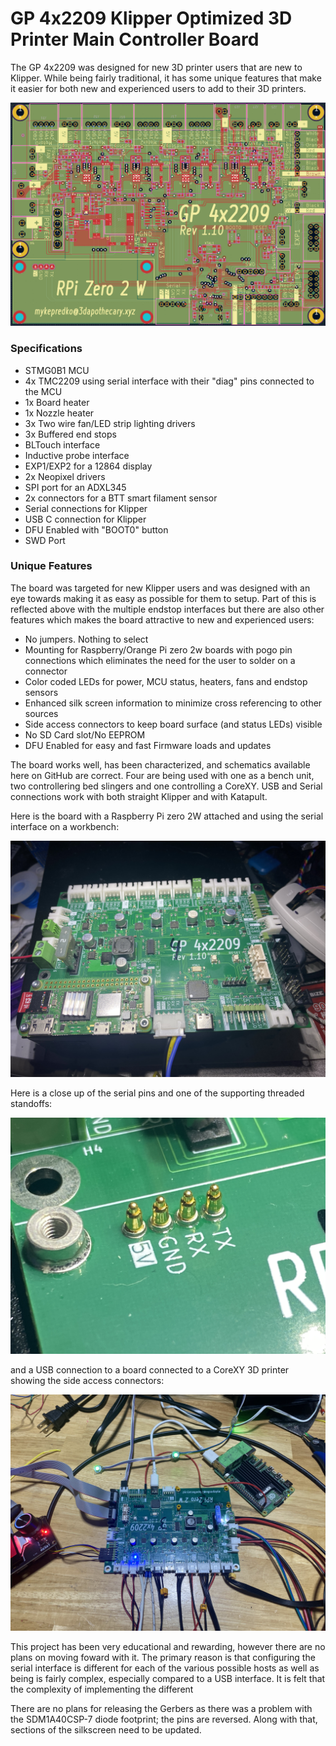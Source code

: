 # GP 4x2209 Klipper Optimized 3D Printer Main Controller Board

The GP 4x2209 was designed for new 3D printer users that are new to Klipper.  While being fairly traditional, it has some unique features that make it easier for both new and experienced users to add to their 3D printers.  

![GP 4x2209 Topside](/photographs/2024_08_17_-_GP_4x2209_Rev_1_10.png)

### Specifications 

- STMG0B1 MCU
- 4x TMC2209 using serial interface with their "diag" pins connected to the MCU
- 1x Board heater
- 1x Nozzle heater
- 3x Two wire fan/LED strip lighting drivers
- 3x Buffered end stops
- BLTouch interface
- Inductive probe interface
- EXP1/EXP2 for a 12864 display
- 2x Neopixel drivers
- SPI port for an ADXL345
- 2x connectors for a BTT smart filament sensor
- Serial connections for Klipper 
- USB C connection for Klipper
- DFU Enabled with "BOOT0" button
- SWD Port

### Unique Features

The board was targeted for new Klipper users and was designed with an eye towards making it as easy as possible for them to setup.  Part of this is reflected above with the multiple endstop interfaces but there are also other features which makes the board attractive to new and experienced users:

- No jumpers. Nothing to select
- Mounting for Raspberry/Orange Pi zero 2w boards with pogo pin connections which eliminates the need for the user to solder on a connector
- Color coded LEDs for power, MCU status, heaters, fans and endstop sensors 
- Enhanced silk screen information to minimize cross referencing to other sources
- Side access connectors to keep board surface (and status LEDs) visible
- No SD Card slot/No EEPROM
- DFU Enabled for easy and fast Firmware loads and updates

The board works well, has been characterized, and schematics available here on GitHub are correct.  Four are being used with one as a bench unit, two controllering bed slingers and one controlling a CoreXY. USB and Serial connections work with both straight Klipper and with Katapult. 

Here is the board with a Raspberry Pi zero 2W attached and using the serial interface on a workbench:

![GP 4x2209 Serial Connection](/photographs/2024_08_08_-_GP_on_Test_Fixture.jpg)

Here is a close up of the serial pins and one of the supporting threaded standoffs:

![GP 4x2209 Serial Connection Pogo Pins](/photographs/2024_08_08_-_GP_Closeup_of_Pogo_Pins.jpg)

and a USB connection to a board connected to a CoreXY 3D printer showing the side access connectors:

![GP 4x2209 USB Connection ](/photographs/2024_08_08_-_GP_in_USB_Operation.jpg)

This project has been very educational and rewarding, however there are no plans on moving foward with it.  The primary reason is that configuring the serial interface is different for each of the various possible hosts as well as being is fairly complex, especially compared to a USB interface.  It is felt that the complexity of implementing the different   

There are no plans for releasing the Gerbers as there was a problem with the SDM1A40CSP-7 diode footprint; the pins are reversed.  Along with that, sections of the silkscreen need to be updated. 
